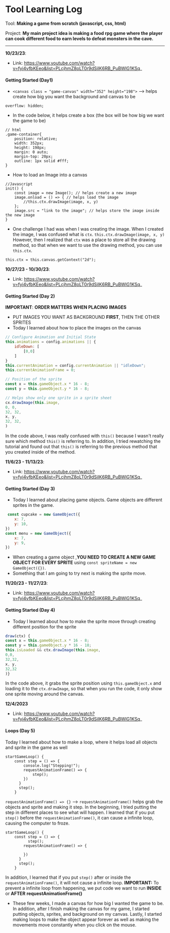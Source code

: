 # Tool Learning Log

Tool: **Making a game from scratch (javascript, css, html)**

Project: **My main project idea is making a food rpg game where the player can cook different food to earn levels to defeat monsters in the cave.**

---

**10/23/23**:
* Link: https://www.youtube.com/watch?v=fyi4vfbKEeo&list=PLcjhmZ8oLT0r9dSiIK6RB_PuBWlG1KSq_ 

#### Getting Started (Day1)
* `<canvas class = "game-canvas" width="352" height="198">` --> helps create how big you want the background and canvas to be 

`overflow: hidden;`
* In the code below, it helps create a box (the box will be how big we want the game to be)
```JS
// html
.game-container{
    position: relative;
    width: 352px; 
    height: 198px; 
    margin: 0 auto; 
    margin-top: 20px;
    outline: 1px solid #fff; 
}
```
* How to load an Image into a canvas 
```JS
//Javascript
init() {
    const image = new Image(); // helps create a new image 
    image.onload = () => { // helps load the image 
        //this.ctx.drawImage(image, x, y) 
    };
    image.src = "link to the image"; // helps store the image inside the new image 
}
```
* One challenge I had was when I was creating the image. When I created the image, I was confused what is `ctx`. 
`this.ctx.drawImage(image, x, y)`
However, then I realized that `ctx` was a place to store all the drawing method, so that when we want to use the drawing method, you can use `this.ctx`.
```JS
this.ctx = this.canvas.getContext("2d");
```

**10/27/23 - 10/30/23**:
* Link: https://www.youtube.com/watch?v=fyi4vfbKEeo&list=PLcjhmZ8oLT0r9dSiIK6RB_PuBWlG1KSq_ 
#### Getting Started (Day 2)
**IMPORTANT**: **ORDER MATTERS WHEN PLACING IMAGES** 
* PUT IMAGES YOU WANT AS BACKGROUND **FIRST**, THEN THE OTHER SPRITES
* Today I learned about how to place the images on the canvas 
```Javascript 
// Configure Animation and Initial State 
this.animations = config.animations || {
    idleDown: [
        [0,0]
    ]
}
this.currentAnimation = config.currentAnimation || "idleDown";
this.currentAnimationFrame = 0;

// Position of the sprite 
const x = this.gameObject.x * 16 - 8;
const y = this.gameObject.y * 16 - 8;

// Helps show only one sprite in a sprite sheet 
cx.drawImage(this.image,
0, 0, 
32, 32, 
x, y,
32, 32,
)
```
In the code above, I was really confused with `this()` because I wasn't really sure which method `this()` is referring to. In addition, I tried rewatching the tutorial and found out that `this()` is referring to the previous method that you created inside of the method.

**11/6/23 - 11/13/23**:
* Link: https://www.youtube.com/watch?v=fyi4vfbKEeo&list=PLcjhmZ8oLT0r9dSiIK6RB_PuBWlG1KSq_ 
#### Getting Started (Day 3)
* Today I learned about placing game objects. Game objects are different sprites in the game.
```Javascript 
 const cupcake = new GameObject({
    x: 7, 
    y: 10,
})
const menu = new GameObject({
    x: 7, 
    y: 9,
})
```
* When creating a game object ,**YOU NEED TO CREATE A NEW GAME OBJECT FOR EVERY SPRITE** using `const spriteName = new GameObject({})`.
* Something that I am going to try next is making the sprite move.

**11/20/23 - 11/27/23**:
* Link: https://www.youtube.com/watch?v=fyi4vfbKEeo&list=PLcjhmZ8oLT0r9dSiIK6RB_PuBWlG1KSq_ 
#### Getting Started (Day 4)
* Today I learned about how to make the sprite move through creating different position for the sprite 
```Javascript 
draw(ctx) {
const x = this.game0bject.x * 16 - 8;
const y = this.game0bject.y * 16 - 18;
this.isLoaded && ctx.drawImage(this.image,
0,0,
32,32,
x, y, 
32,32
)}
```
In the code above, it grabs the sprite position using `this.gameObject.x` and loading it to the `ctx.drawImage`, so that when you run the code, it only show one sprite moving around the canvas. 

**12/4/2023**
* Link: https://www.youtube.com/watch?v=fyi4vfbKEeo&list=PLcjhmZ8oLT0r9dSiIK6RB_PuBWlG1KSq_ 
#### Loops (Day 5)
Today I learned about how to make a loop, where it helps load all objects and sprite in the game as well
```JS
startGameLoop() {
    const step = () => {
        console.log("Stepping!");
        requestAnimationFrame() => {
            step();
        })
      }
      step();
    }
```
`requestAnimationFrame() => {}` --> `requestAnimationFrame()` helps grab the objects and sprite and making it step. In the beginning, I tried putting the step in different places to see what will happen. I learned that if you put `step()` before the `requestAnimationFrame()`, it can cause a infinite loop, causing the computer to froze. 
```JS
startGameLoop() {
    const step = () => {
          step();
        requestAnimationFrame() => {
          
        })
      }
      step();
    }
```
In addition, I learned that if you put `step()` after or inside the `requestAnimationFrame()`, it will not cause a infinite loop. 
**IMPORTANT:** To prevent a infinite loop from happening, we put code we want to run **INSIDE** or **AFTER** **requestAnimationFrame()**

* These few weeks, I made a canvas for how big I wanted the game to be. In addition, after I finish making the canvas for my game, I started putting objects, sprites, and background on my canvas. Lastly, I started making loops to make the object appear forever as well as making the movements move constantly when you click on the mouse.
  
<!-- 
* Links you used today (websites, videos, etc)
* Things you tried, progress you made, etc
* Challenges, a-ha moments, etc
* Questions you still have
* What you're going to try next
-->
